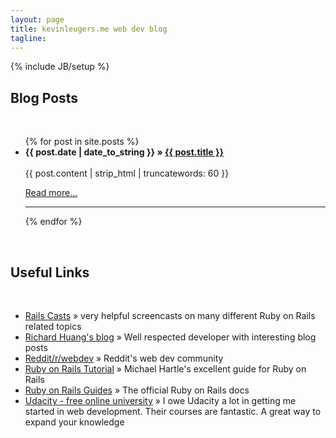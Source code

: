 ```yaml
---
layout: page
title: kevinleugers.me web dev blog
tagline: 
---
```

{% include JB/setup %}

<h2>Blog Posts</h2>
<br>

<ul class="posts">
  {% for post in site.posts %}
    <b><li><span>{{ post.date | date_to_string }}</span> &raquo; <a href="{{ BASE_PATH }}{{ post.url }}">{{ post.title }}</a></li></b><br>
    {{ post.content | strip_html | truncatewords: 60 }}
    <p><a href="{{ post.url }}">Read more...</a></p>
    <hr>
  {% endfor %}
</ul>
<br>
 <h2>Useful Links</h2>
<br>
<ul class="posts">
  <li><a href="http://railscasts.com">Rails Casts</a> &raquo; very helpful screencasts on many different Ruby on Rails related topics</li>
  <li><a href="http://huangzhimin.com/">Richard Huang's blog</a> &raquo; Well respected developer with interesting blog posts</li>
  <li><a href="http://www.reddit.com/r/webdev">Reddit/r/webdev</a> &raquo; Reddit's web dev community</li>
  <li><a href="http://ruby.railstutorial.org">Ruby on Rails Tutorial</a> &raquo; Michael Hartle's excellent guide for Ruby on Rails</li>
  <li><a href="http://guides.rubyonrails.org">Ruby on Rails Guides</a> &raquo; The official Ruby on Rails docs</li>
  <li><a href="http://www.udacity.com">Udacity - free online university</a> &raquo; I owe Udacity a lot in getting me started in web development. Their courses are fantastic. A great way to expand your knowledge</li>
</ul>

